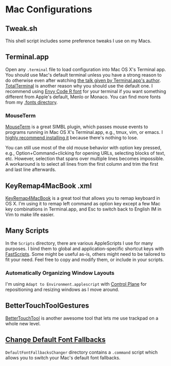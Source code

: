 Mac Configurations
==================

## Tweak.sh
This shell script includes some preference tweaks I use on my Macs.


## Terminal.app
Open any `.terminal` file to load configuration into Mac OS X's Terminal app.
You should use Mac's default terminal unless you have a strong reason to do
otherwise even after watching [the talk given by Terminal.app's author][Ben Stiglitz's talk].
[TotalTerminal][] is another reason why you should use the default one.  I
recommend using [Envy Code R font][] for your terminal if you want something
different from Apple's default, Menlo or Monaco.  You can find more fonts from
my [.fonts directory](../../../tree/master/.fonts#readme).

### MouseTerm
[MouseTerm][] is a great SIMBL plugin, which passes mouse events to programs
running in Mac OS X's Terminal.app, e.g., tmux, vim, or emacs.  I [highly
recommend installing it](http://superuser.com/a/595284/45702) because there's
nothing to lose.

You can still use most of the old mouse behavior with option key pressed, e.g.,
Option+Command+clicking for opening URLs, selecting blocks of text, etc.
However, selection that spans over multiple lines becomes impossible.  A
workaround is to select all lines from the first column and trim the first and
last line afterwards.


## KeyRemap4MacBook .xml
[KeyRemap4MacBook][] is a great tool that allows you to remap keyboard in OS X.
I'm using it to remap left command as option key except a few Mac key
combinations in Terminal.app, and Esc to switch back to English IM in Vim to
make life easier.


## Many Scripts
In the `Scripts` directory, there are various AppleScripts I use for many
purposes.  I bind them to global and application-specific shortcut keys with
[FastScripts][].  Some might be useful as-is, others might need to be tailored
to fit your need.  Feel free to copy and modify them, or include in your
scripts.

### Automatically Organizing Window Layouts
I'm using `Adapt to Environment.applescript` with [Control Plane][] for
repositioning and resizing windows as I move around.


## BetterTouchToolGestures
[BetterTouchTool][] is another awesome tool that lets me use trackpad on a
whole new level.


## [Change Default Font Fallbacks][MacOSXDefaultFontFallbacksChanger]
`DefaultFontFallbacksChanger` directory contains a `.command` script which
allows you to switch your Mac's default font fallbacks.


[TotalTerminal]: http://totalterminal.binaryage.com 
[Ben Stiglitz's talk]: http://totalterminal.binaryage.com/#special-guest
[Envy Code R font]: http://damieng.com/blog/2008/05/26/envy-code-r-preview-7-coding-font-released
[MouseTerm]: https://bitheap.org/mouseterm/
[KeyRemap4MacBook]: http://pqrs.org/macosx/keyremap4macbook/
[FastScripts]: http://www.red-sweater.com/fastscripts/
[Control Plane]: http://www.controlplaneapp.com/
[BetterTouchTool]: http://blog.boastr.net/
[MacOSXDefaultFontFallbacksChanger]: https://github.com/netj/MacOSXDefaultFontFallbacksChanger
